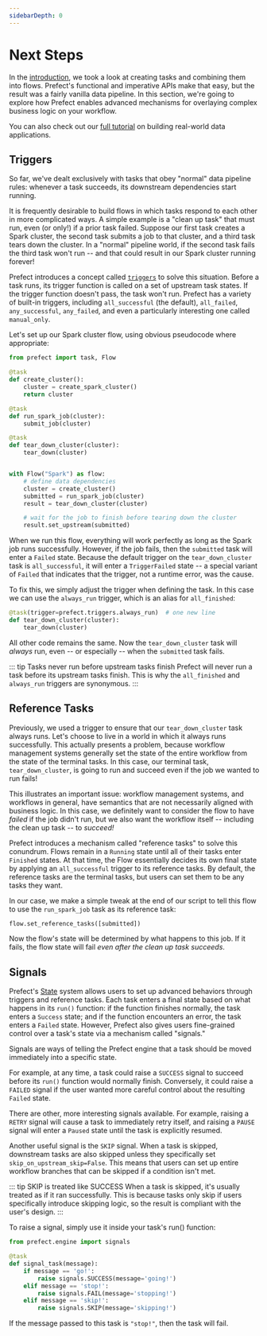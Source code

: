 ```yaml
---
sidebarDepth: 0
---
```


# Next Steps

In the [introduction](thinking-prefectly.md), we took a look at creating tasks and combining them into flows. Prefect's functional and imperative APIs make that easy, but the result was a fairly vanilla data pipeline. In this section, we're going to explore how Prefect enables advanced mechanisms for overlaying complex business logic on your workflow.


You can also check out our [full tutorial](/core/tutorial/01-etl-before-prefect.html) on building real-world data applications.


## Triggers

So far, we've dealt exclusively with tasks that obey "normal" data pipeline rules: whenever a task succeeds, its downstream dependencies start running.

It is frequently desirable to build flows in which tasks respond to each other in more complicated ways. A simple example is a "clean up task" that must run, even (or only!) if a prior task failed. Suppose our first task creates a Spark cluster, the second task submits a job to that cluster, and a third task tears down the cluster. In a "normal" pipeline world, if the second task fails the third task won't run -- and that could result in our Spark cluster running forever!

Prefect introduces a concept called [`triggers`](../concepts/execution.html#triggers) to solve this situation. Before a task runs, its trigger function is called on a set of upstream task states. If the trigger function doesn't pass, the task won't run. Prefect has a variety of built-in triggers, including `all_successful` (the default), `all_failed`, `any_successful`, `any_failed`, and even a particularly interesting one called `manual_only`.

Let's set up our Spark cluster flow, using obvious pseudocode where appropriate:

```python
from prefect import task, Flow

@task
def create_cluster():
    cluster = create_spark_cluster()
    return cluster

@task
def run_spark_job(cluster):
    submit_job(cluster)

@task
def tear_down_cluster(cluster):
    tear_down(cluster)


with Flow("Spark") as flow:
    # define data dependencies
    cluster = create_cluster()
    submitted = run_spark_job(cluster)
    result = tear_down_cluster(cluster)

    # wait for the job to finish before tearing down the cluster
    result.set_upstream(submitted)

```

When we run this flow, everything will work perfectly as long as the Spark job runs successfully. However, if the job fails, then the `submitted` task will enter a `Failed` state. Because the default trigger on the `tear_down_cluster` task is `all_successful`, it will enter a `TriggerFailed` state -- a special variant of `Failed` that indicates that the trigger, not a runtime error, was the cause.

To fix this, we simply adjust the trigger when defining the task. In this case we can use the `always_run` trigger, which is an alias for `all_finished`:

```python
@task(trigger=prefect.triggers.always_run)  # one new line
def tear_down_cluster(cluster):
    tear_down(cluster)
```

All other code remains the same. Now the `tear_down_cluster` task will *always* run, even -- or especially -- when the `submitted` task fails.

::: tip Tasks never run before upstream tasks finish
Prefect will never run a task before its upstream tasks finish. This is why the `all_finished` and `always_run` triggers are synonymous.
:::

## Reference Tasks

Previously, we used a trigger to ensure that our `tear_down_cluster` task always runs. Let's choose to live in a world in which it always runs successfully. This actually presents a problem, because workflow management systems generally set the state of the entire workflow from the state of the terminal tasks. In this case, our terminal task, `tear_down_cluster`, is going to run and succeed even if the job we wanted to run fails!

This illustrates an important issue: workflow management systems, and workflows in general, have semantics that are not necessarily aligned with business logic. In this case, we definitely want to consider the flow to have *failed* if the job didn't run, but we also want the workflow itself -- including the clean up task -- to *succeed!*

Prefect introduces a mechanism called "reference tasks" to solve this conundrum. Flows remain in a `Running` state until all of their tasks enter `Finished` states. At that time, the Flow essentially decides its own final state by applying an `all_successful` trigger to its reference tasks. By default, the reference tasks are the terminal tasks, but users can set them to be any tasks they want.

In our case, we make a simple tweak at the end of our script to tell this flow to use the `run_spark_job` task as its reference task:

```python
flow.set_reference_tasks([submitted])
```

Now the flow's state will be determined by what happens to this job. If it fails, the flow state will fail *even after the clean up task succeeds*.

## Signals

Prefect's [State](../concepts/states.html) system allows users to set up advanced behaviors through triggers and reference tasks. Each task enters a final state based on what happens in its `run()` function: if the function finishes normally, the task enters a `Success` state; and if the function encounters an error, the task enters a `Failed` state. However, Prefect also gives users fine-grained control over a task's state via a mechanism called "signals."

Signals are ways of telling the Prefect engine that a task should be moved immediately into a specific state.

For example, at any time, a task could raise a `SUCCESS` signal to succeed before its `run()` function would normally finish. Conversely, it could raise a `FAILED` signal if the user wanted more careful control about the resulting `Failed` state.

There are other, more interesting signals available. For example, raising a `RETRY` signal will cause a task to immediately retry itself, and raising a `PAUSE` signal will enter a `Paused` state until the task is explicitly resumed.

Another useful signal is the `SKIP` signal. When a task is skipped, downstream tasks are also skipped unless they specifically set `skip_on_upstream_skip=False`. This means that users can set up entire workflow branches that can be skipped if a condition isn't met.

::: tip SKIP is treated like SUCCESS
When a task is skipped, it's usually treated as if it ran successfully. This is because tasks only skip if users specifically introduce skipping logic, so the result is compliant with the user's design.
:::

To raise a signal, simply use it inside your task's run() function:

```python
from prefect.engine import signals

@task
def signal_task(message):
    if message == 'go!':
        raise signals.SUCCESS(message='going!')
    elif message == 'stop!':
        raise signals.FAIL(message='stopping!')
    elif message == 'skip!':
        raise signals.SKIP(message='skipping!')
```

If the message passed to this task is `"stop!"`, then the task will fail.
